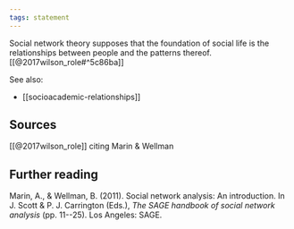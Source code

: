 ```yaml
---
tags: statement
---
```

Social network theory supposes that the foundation of social life is the relationships between people and the patterns thereof. [[@2017wilson_role#^5c86ba]]

See also:
- [[socioacademic-relationships]]

## Sources
[[@2017wilson_role]] citing Marin & Wellman

## Further reading
Marin, A., & Wellman, B. (2011). Social network analysis: An introduction. In J. Scott & P. J. Carrington (Eds.), *The SAGE handbook of social network analysis* (pp. 11--25). Los Angeles: SAGE.